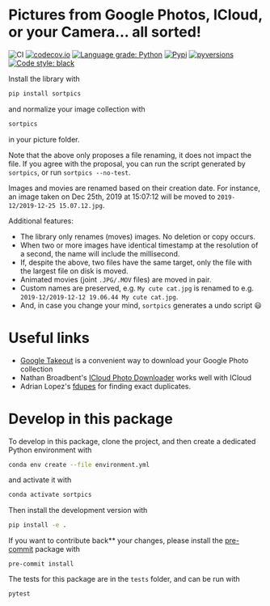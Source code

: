 # Pictures from Google Photos, ICloud, or your Camera... all sorted!

![CI](https://github.com/mwouts/sortpics/workflows/CI/badge.svg)
[![codecov.io](https://codecov.io/github/mwouts/sortpics/coverage.svg?branch=master)](https://codecov.io/github/mwouts/sortpics?branch=master)
[![Language grade: Python](https://img.shields.io/lgtm/grade/python/g/mwouts/sortpics.svg)](https://lgtm.com/projects/g/mwouts/sortpics/context:python)
[![Pypi](https://img.shields.io/pypi/v/sortpics.svg)](https://pypi.python.org/pypi/sortpics)
[![pyversions](https://img.shields.io/pypi/pyversions/sortpics.svg)](https://pypi.python.org/pypi/sortpics)
[![Code style: black](https://img.shields.io/badge/code%20style-black-000000.svg)](https://github.com/psf/black)

Install the library with
```bash
pip install sortpics
```
and normalize your image collection with
```bash
sortpics
```
in your picture folder.

Note that the above only proposes a file renaming, it does not impact the file. If you agree with the proposal, you can run the script generated by `sortpics`, or run `sortpics --no-test`.

Images and movies are renamed based on their creation date. For instance, an image taken on Dec 25th, 2019 at 15:07:12 will be moved to `2019-12/2019-12-25 15.07.12.jpg`.

Additional features:
- The library only renames (moves) images. No deletion or copy occurs.
- When two or more images have identical timestamp at the resolution of a second, the name will include the millisecond.
- If, despite the above, two files have the same target, only the file with the largest file on disk is moved.
- Animated movies (joint `.JPG/.MOV` files) are moved in pair.
- Custom names are preserved, e.g. `My cute cat.jpg` is renamed to e.g. `2019-12/2019-12-12 19.06.44 My cute cat.jpg`.
- And, in case you change your mind, `sortpics` generates a undo script :smiley:

# Useful links

- [Google Takeout](https://takeout.google.com/settings/takeout) is a convenient way to download your Google Photo collection
- Nathan Broadbent's [ICloud Photo Downloader](https://github.com/ndbroadbent/icloud_photos_downloader) works well with ICloud
- Adrian Lopez's [fdupes](https://github.com/adrianlopezroche/fdupes) for finding exact duplicates.

# Develop in this package

To develop in this package, clone the project, and then create a dedicated Python environment with
```bash
conda env create --file environment.yml
```

and activate it with
```bash
conda activate sortpics
```

Then install the development version with
```bash
pip install -e .
```

If you want to contribute back** your changes, please install the [pre-commit](https://pre-commit.com) package with
```
pre-commit install
```

The tests for this package are in the `tests` folder, and can be run with
```
pytest
```
